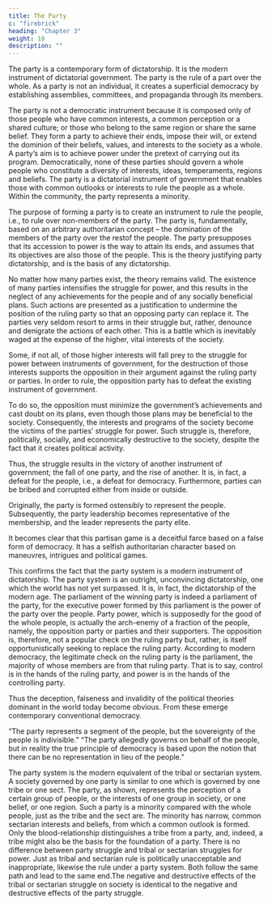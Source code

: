 ```yaml
---
title: The Party
c: "firebrick"
heading: "Chapter 3"
weight: 10
description: ""
---
```



The party is a contemporary form of dictatorship. It is the modern instrument of dictatorial government. The party is the rule of a part over the whole. As a party is not an individual, it creates a superficial democracy by establishing assemblies, committees, and propaganda through its members. 

The party is not a democratic instrument because it is composed only of those people
who have common interests, a common perception or a shared
culture; or those who belong to the same region or share the
same belief. They form a party to achieve their ends, impose
their will, or extend the dominion of their beliefs, values, and
interests to the society as a whole. A party’s aim is to achieve
power under the pretext of carrying out its program. Democratically, none of these parties should govern a whole people who
constitute a diversity of interests, ideas, temperaments, regions
and beliefs. The party is a dictatorial instrument of government
that enables those with common outlooks or interests to rule the
people as a whole. Within the community, the party represents
a minority.

The purpose of forming a party is to create an instrument to
rule the people, i.e., to rule over non-members of the party. The
party is, fundamentally, based on an arbitrary authoritarian concept – the domination of the members of the party over the restof the people. The party presupposes that its accession to power is the way to attain its ends, and assumes that its objectives are also those of the people. This is the theory justifying party dictatorship, and is the basis of any dictatorship. 

No matter how many parties exist, the theory remains valid.
The existence of many parties intensifies the struggle for power, and this results in the neglect of any achievements for the
people and of any socially beneficial plans. Such actions are presented as a justification to undermine the position of the ruling party so that an opposing party can replace it. The parties very
seldom resort to arms in their struggle but, rather, denounce and
denigrate the actions of each other. This is a battle which is inevitably waged at the expense of the higher, vital interests of the
society. 

Some, if not all, of those higher interests will fall prey
to the struggle for power between instruments of government,
for the destruction of those interests supports the opposition in
their argument against the ruling party or parties. In order to
rule, the opposition party has to defeat the existing instrument
of government.

To do so, the opposition must minimize the government’s
achievements and cast doubt on its plans, even though those
plans may be beneficial to the society. Consequently, the interests and programs of the society become the victims of the parties’ struggle for power. Such struggle is, therefore, politically,
socially, and economically destructive to the society, despite the
fact that it creates political activity.

Thus, the struggle results in the victory of another instrument
of government; the fall of one party, and the rise of another. It
is, in fact, a defeat for the people, i.e., a defeat for democracy.
Furthermore, parties can be bribed and corrupted either from
inside or outside.



Originally, the party is formed ostensibly to represent the
people. Subsequently, the party leadership becomes representative of the membership, and the leader represents the party elite.

It becomes clear that this partisan game is a deceitful farce based
on a false form of democracy. It has a selfish authoritarian character based on maneuvres, intrigues and political games. 

This confirms the fact that the party system is a modern instrument
of dictatorship. The party system is an outright, unconvincing
dictatorship, one which the world has not yet surpassed. It is, in
fact, the dictatorship of the modern age.
The parliament of the winning party is indeed a parliament
of the party, for the executive power formed by this parliament
is the power of the party over the people. Party power, which
is supposedly for the good of the whole people, is actually the
arch-enemy of a fraction of the people, namely, the opposition
party or parties and their supporters. The opposition is, therefore, not a popular check on the ruling party but, rather, is itself
opportunistically seeking to replace the ruling party. According
to modern democracy, the legitimate check on the ruling party
is the parliament, the majority of whose members are from that
ruling party. That is to say, control is in the hands of the ruling party, and power is in the hands of the controlling party.

Thus the deception, falseness and invalidity of the political theories dominant in the world today become obvious. From these
emerge contemporary conventional democracy.

“The party represents a segment of the people, but the
sovereignty of the people is indivisible.”
“The party allegedly governs on behalf of the people, but in
reality the true principle of democracy is based upon the notion
that there can be no representation in lieu of the people.”



The party system is the modern equivalent of the tribal or sectarian system. A society governed by one party is similar to one which is governed by one tribe or one sect. The party, as shown,
represents the perception of a certain group of people, or the
interests of one group in society, or one belief, or one region.
Such a party is a minority compared with the whole people, just
as the tribe and the sect are. The minority has narrow, common
sectarian interests and beliefs, from which a common outlook is
formed. Only the blood-relationship distinguishes a tribe from a
party, and, indeed, a tribe might also be the basis for the foundation of a party. There is no difference between party struggle and
tribal or sectarian struggles for power. Just as tribal and sectarian rule is politically unacceptable and inappropriate, likewise
the rule under a party system. Both follow the same path and
lead to the same end.The negative and destructive effects of the
tribal or sectarian struggle on society is identical to the negative
and destructive effects of the party struggle.

